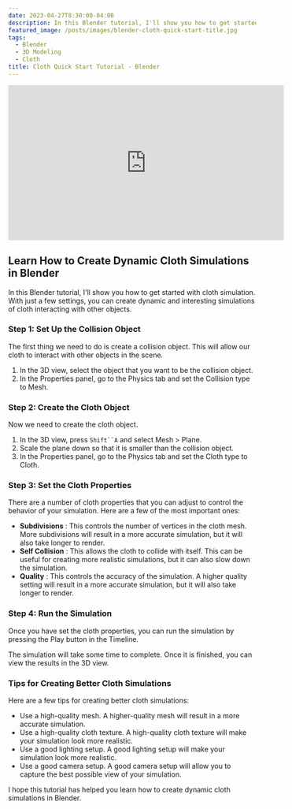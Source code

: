 ```yaml
---
date: 2023-04-27T8:30:00-04:00
description: In this Blender tutorial, I'll show you how to get started with cloth simulation. With just a few settings, you can create dynamic and interesting simulations of cloth interacting with other objects.
featured_image: /posts/images/blender-cloth-quick-start-title.jpg
tags:
  - Blender
  - 3D Modeling
  - Cloth
title: Cloth Quick Start Tutorial - Blender
---
```


<div class="iframe-16-9-container">
<iframe class="youTubeIframe" width="560" height="315" src="https://www.youtube.com/embed/IYdfMqRIfMA?rel=0" title="YouTube video player" frameborder="0" allow="accelerometer; autoplay; clipboard-write; encrypted-media; gyroscope; picture-in-picture; web-share" allowfullscreen></iframe>
</div>

## Learn How to Create Dynamic Cloth Simulations in Blender

In this Blender tutorial, I'll show you how to get started with cloth simulation. With just a few settings, you can create dynamic and interesting simulations of cloth interacting with other objects.

### Step 1: Set Up the Collision Object

The first thing we need to do is create a collision object. This will allow our cloth to interact with other objects in the scene.

1. In the 3D view, select the object that you want to be the collision object.
2. In the Properties panel, go to the Physics tab and set the Collision type to Mesh.

### Step 2: Create the Cloth Object

Now we need to create the cloth object.

1. In the 3D view, press ` Shift``A ` and select Mesh > Plane.
2. Scale the plane down so that it is smaller than the collision object.
3. In the Properties panel, go to the Physics tab and set the Cloth type to Cloth.

### Step 3: Set the Cloth Properties

There are a number of cloth properties that you can adjust to control the behavior of your simulation. Here are a few of the most important ones:

- **Subdivisions** : This controls the number of vertices in the cloth mesh. More subdivisions will result in a more accurate simulation, but it will also take longer to render.
- **Self Collision** : This allows the cloth to collide with itself. This can be useful for creating more realistic simulations, but it can also slow down the simulation.
- **Quality** : This controls the accuracy of the simulation. A higher quality setting will result in a more accurate simulation, but it will also take longer to render.

### Step 4: Run the Simulation

Once you have set the cloth properties, you can run the simulation by pressing the Play button in the Timeline.

The simulation will take some time to complete. Once it is finished, you can view the results in the 3D view.

### Tips for Creating Better Cloth Simulations

Here are a few tips for creating better cloth simulations:

- Use a high-quality mesh. A higher-quality mesh will result in a more accurate simulation.
- Use a high-quality cloth texture. A high-quality cloth texture will make your simulation look more realistic.
- Use a good lighting setup. A good lighting setup will make your simulation look more realistic.
- Use a good camera setup. A good camera setup will allow you to capture the best possible view of your simulation.

I hope this tutorial has helped you learn how to create dynamic cloth simulations in Blender.
